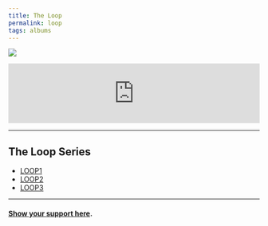 ```yaml
---
title: The Loop
permalink: loop
tags: albums
---
```


![][image-1]

<iframe style="border: 0; width: 100%; height: 120px;" src="https://bandcamp.com/EmbeddedPlayer/album=4188137459/size=large/bgcol=ffffff/linkcol=63b2cc/tracklist=false/artwork=none/transparent=true/" seamless><a href="http://nashp.bandcamp.com/album/the-loop">The Loop by nashp</a></iframe>

---- 

## The Loop Series

- [LOOP1][1]
- [LOOP2][2]
- [LOOP3][3]

---- 

#### [Show your support here][4].

[1]:	loop
[2]:	invisible
[3]:	world
[4]:	money

[image-1]:	https://f4.bcbits.com/img/a2227836993_10.jpg